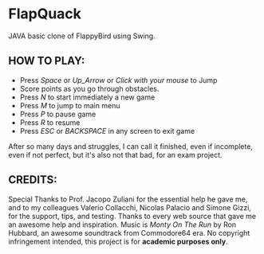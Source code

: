 # FlapQuack
JAVA basic clone of FlappyBird using Swing.

## HOW TO PLAY:

* Press *Space* or *Up_Arrow* or *Click with your mouse* to Jump
* Score points as you go through obstacles.
* Press *N* to start immediately a new game
* Press *M* to jump to main menu
* Press *P* to pause game
* Press *R* to resume
* Press *ESC* or *BACKSPACE* in any screen to exit game


After so many days and struggles, I can call it finished, even if incomplete, even if not perfect, but it's also not that bad, for an exam project.

## CREDITS:
Special Thanks to Prof. Jacopo Zuliani for the essential help he gave me, and to my colleagues Valerio Collacchi, Nicolas Palacio and Simone Gizzi, for the support, tips, and testing. 
Thanks to every web source that gave me an awesome help and inspiration.
Music is *Monty On The Run* by Ron Hubbard, an awesome soundtrack from Commodore64 era. No copyright infringement intended, this project is for **academic purposes only**.
